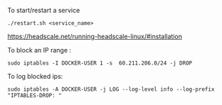 To start/restart a service

    ./restart.sh <service_name>
    
https://headscale.net/running-headscale-linux/#installation

To block an IP range :

    sudo iptables -I DOCKER-USER 1 -s  60.211.206.0/24 -j DROP

To log blocked ips:

    sudo iptables -A DOCKER-USER -j LOG --log-level info --log-prefix "IPTABLES-DROP: "
